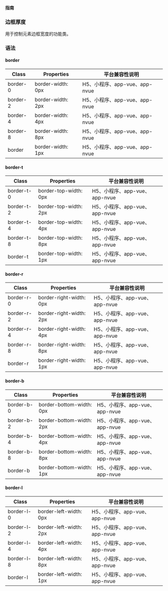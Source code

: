 #### <span class="text-lg text-gray-500 font-normal">指南</span>

<div class="w-screen"></div>

### 边框厚度
<a-typography-text>
    用于控制元素边框宽度的功能类。
</a-typography-text>

<CssPrefix />

### 语法
#### border
| Class | Properties | 平台兼容性说明
| --- | --- | ---
| <a-link status="success">border-0</a-link> | <a-link>border-width: 0px</a-link> | H5、小程序、app-vue、app-nvue
| <a-link status="success">border-2</a-link> | <a-link>border-width: 2px</a-link> | H5、小程序、app-vue、app-nvue
| <a-link status="success">border-4</a-link> | <a-link>border-width: 4px</a-link> | H5、小程序、app-vue、app-nvue
| <a-link status="success">border-8</a-link> | <a-link>border-width: 8px</a-link> | H5、小程序、app-vue、app-nvue
| <a-link status="success">border</a-link> | <a-link>border-width: 1px</a-link> | H5、小程序、app-vue、app-nvue

#### border-t
| Class | Properties | 平台兼容性说明
| --- | --- | ---
| <a-link status="success">border-t-0</a-link> | <a-link>border-top-width: 0px</a-link> | H5、小程序、app-vue、app-nvue
| <a-link status="success">border-t-2</a-link> | <a-link>border-top-width: 2px</a-link> | H5、小程序、app-vue、app-nvue
| <a-link status="success">border-t-4</a-link> | <a-link>border-top-width: 4px</a-link> | H5、小程序、app-vue、app-nvue
| <a-link status="success">border-t-8</a-link> | <a-link>border-top-width: 8px</a-link> | H5、小程序、app-vue、app-nvue
| <a-link status="success">border-t</a-link> | <a-link>border-top-width: 1px</a-link> | H5、小程序、app-vue、app-nvue

#### border-r
| Class | Properties | 平台兼容性说明
| --- | --- | ---
| <a-link status="success">border-r-0</a-link> | <a-link>border-right-width: 0px</a-link> | H5、小程序、app-vue、app-nvue
| <a-link status="success">border-r-2</a-link> | <a-link>border-right-width: 2px</a-link> | H5、小程序、app-vue、app-nvue
| <a-link status="success">border-r-4</a-link> | <a-link>border-right-width: 4px</a-link> | H5、小程序、app-vue、app-nvue
| <a-link status="success">border-r-8</a-link> | <a-link>border-right-width: 8px</a-link> | H5、小程序、app-vue、app-nvue
| <a-link status="success">border-r</a-link> | <a-link>border-right-width: 1px</a-link> | H5、小程序、app-vue、app-nvue

#### border-b
| Class | Properties | 平台兼容性说明
| --- | --- | ---
| <a-link status="success">border-b-0</a-link> | <a-link>border-bottom-width: 0px</a-link> | H5、小程序、app-vue、app-nvue
| <a-link status="success">border-b-2</a-link> | <a-link>border-bottom-width: 2px</a-link> | H5、小程序、app-vue、app-nvue
| <a-link status="success">border-b-4</a-link> | <a-link>border-bottom-width: 4px</a-link> | H5、小程序、app-vue、app-nvue
| <a-link status="success">border-b-8</a-link> | <a-link>border-bottom-width: 8px</a-link> | H5、小程序、app-vue、app-nvue
| <a-link status="success">border-b</a-link> | <a-link>border-bottom-width: 1px</a-link> | H5、小程序、app-vue、app-nvue

#### border-l
| Class | Properties | 平台兼容性说明
| --- | --- | ---
| <a-link status="success">border-l-0</a-link> | <a-link>border-left-width: 0px</a-link> | H5、小程序、app-vue、app-nvue
| <a-link status="success">border-l-2</a-link> | <a-link>border-left-width: 2px</a-link> | H5、小程序、app-vue、app-nvue
| <a-link status="success">border-l-4</a-link> | <a-link>border-left-width: 4px</a-link> | H5、小程序、app-vue、app-nvue
| <a-link status="success">border-l-8</a-link> | <a-link>border-left-width: 8px</a-link> | H5、小程序、app-vue、app-nvue
| <a-link status="success">border-l</a-link> | <a-link>border-left-width: 1px</a-link> | H5、小程序、app-vue、app-nvue